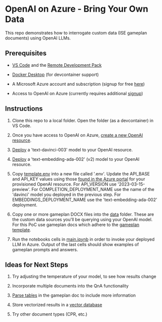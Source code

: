 # OpenAI on Azure - Bring Your Own Data

This repo demonstrates how to interrogate custom data (ISE gameplan documents) using OpenAI LLMs.

## Prerequisites

- [VS Code](https://code.visualstudio.com/download) and the [Remote Development Pack](https://marketplace.visualstudio.com/items?itemName=ms-vscode-remote.vscode-remote-extensionpack)

- [Docker Desktop](https://www.docker.com/products/docker-desktop/) (for devcontainer support)

- A Microsoft Azure account and subscription (signup for free [here](https://azure.microsoft.com/en-us/free/))

- Access to OpenAI on Azure (currently requires additional [signup](https://learn.microsoft.com/en-us/azure/cognitive-services/openai/overview#how-do-i-get-access-to-azure-openai))

## Instructions

1. Clone this repo to a local folder. Open the folder (as a devcontainer) in VS Code.

1. Once you have access to OpenAI on Azure, [create a new OpenAI resource](https://learn.microsoft.com/en-us/azure/cognitive-services/openai/how-to/create-resource?pivots=web-portal#create-a-resource).

1. [Deploy](https://learn.microsoft.com/en-us/azure/cognitive-services/openai/how-to/create-resource?pivots=web-portal#deploy-a-model) a 'text-davinci-003' model to your OpenAI resource.

1. [Deploy](https://learn.microsoft.com/en-us/azure/cognitive-services/openai/how-to/create-resource?pivots=web-portal#deploy-a-model) a 'text-embedding-ada-002' (v2) model to your OpenAI resource.

1. Copy [template.env](./template.env) into a new file called '.env'. Update the API_BASE and API_KEY values using those [found in the Azure portal](https://learn.microsoft.com/en-us/azure/cognitive-services/openai/chatgpt-quickstart?tabs=command-line&pivots=programming-language-python#retrieve-key-and-endpoint) for your provisioned OpenAI resource. For API_VERSION use '2023-03-15-preview'. For COMPLETION_DEPLOYMENT_NAME use the name of the 'davinci' model you deployed in the previous step. For EMBEDDINGS_DEPLOYMENT_NAME use the 'text-embedding-ada-002' deployment.

1. Copy one or more gameplan DOCX files into the [data](./data/) folder. These are the custom data sources you'll be querying using your OpenAI model. For this PoC use gameplan docs which adhere to the [gameplan template](https://aka.ms/gameplantemplate).

1. Run the notebooks cells in [main.ipynb](./main.ipynb) in order to invoke your deployed LLM in Azure. Output of the last cells should show examples of gameplan prompts and answers.

## Ideas for Next Steps

1. Try adjusting the temperature of your model, to see how results change

1. Incorporate multiple documents into the QnA functionality

1. [Parse tables](https://sanyammulay.gitbooks.io/microsoft-office-parsing-doc-sheet-presentation/content/chapter1.html) in the gameplan doc to include more information

1. Store vectorized results in a [vector database](https://www.pinecone.io/lp/vector-database)

1. Try other document types (CPR, etc.)
